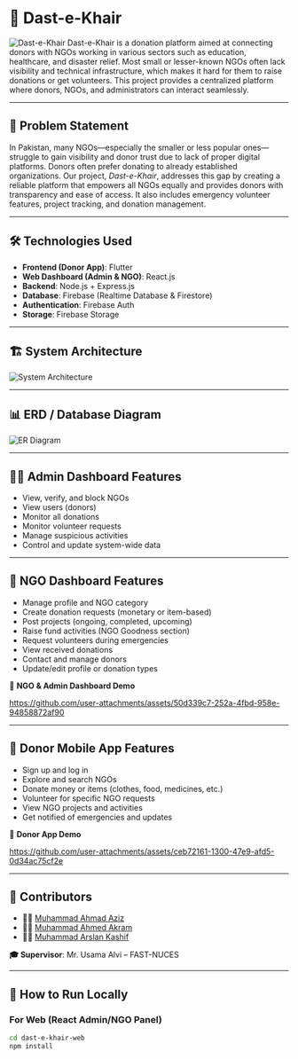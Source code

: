 # 🌟 Dast-e-Khair
![Dast-e-Khair](https://github.com/user-attachments/assets/1beab378-b1f7-4c2b-811e-b744099c0947)
Dast-e-Khair is a donation platform aimed at connecting donors with NGOs working in various sectors such as education, healthcare, and disaster relief. Most small or lesser-known NGOs often lack visibility and technical infrastructure, which makes it hard for them to raise donations or get volunteers. This project provides a centralized platform where donors, NGOs, and administrators can interact seamlessly.

---

## 📌 Problem Statement

In Pakistan, many NGOs—especially the smaller or less popular ones—struggle to gain visibility and donor trust due to lack of proper digital platforms. Donors often prefer donating to already established organizations. Our project, *Dast-e-Khair*, addresses this gap by creating a reliable platform that empowers all NGOs equally and provides donors with transparency and ease of access. It also includes emergency volunteer features, project tracking, and donation management.

---

## 🛠️ Technologies Used

- **Frontend (Donor App)**: Flutter  
- **Web Dashboard (Admin & NGO)**: React.js  
- **Backend**: Node.js + Express.js  
- **Database**: Firebase (Realtime Database & Firestore)  
- **Authentication**: Firebase Auth  
- **Storage**: Firebase Storage  

---

## 🏗️ System Architecture
![System Architecture](https://github.com/user-attachments/assets/280f95ea-d6fe-4267-87c4-3bb478782b82)

---

## 📊 ERD / Database Diagram
![ER Diagram](https://github.com/user-attachments/assets/a3f951bb-919b-4167-ab40-58e1d86a7f5f)

---

## 🧑‍💼 Admin Dashboard Features

- View, verify, and block NGOs
- View users (donors)
- Monitor all donations
- Monitor volunteer requests
- Manage suspicious activities
- Control and update system-wide data

---

## 🏢 NGO Dashboard Features

- Manage profile and NGO category
- Create donation requests (monetary or item-based)
- Post projects (ongoing, completed, upcoming)
- Raise fund activities (NGO Goodness section)
- Request volunteers during emergencies
- View received donations
- Contact and manage donors
- Update/edit profile or donation types

🎥 **NGO & Admin Dashboard Demo**  



https://github.com/user-attachments/assets/50d339c7-252a-4fbd-958e-94858872af90


---

## 📱 Donor Mobile App Features

- Sign up and log in
- Explore and search NGOs
- Donate money or items (clothes, food, medicines, etc.)
- Volunteer for specific NGO requests
- View NGO projects and activities
- Get notified of emergencies and updates

🎥 **Donor App Demo**  

https://github.com/user-attachments/assets/ceb72161-1300-47e9-afd5-0d34ac75cf2e


---

## 🤝 Contributors

- 👨‍💻 [Muhammad Ahmad Aziz](https://github.com/Ahmad-Aziz-2003)
- 👨‍💻 [Muhammad Ahmed Akram](https://github.com/ahmedakram06)
- 👨‍💻 [Muhammad Arslan Kashif](https://github.com/arslankashifcs)

**🎓 Supervisor**: Mr. Usama Alvi – FAST-NUCES


---

## 🚀 How to Run Locally

### For Web (React Admin/NGO Panel)
```bash
cd dast-e-khair-web
npm install
